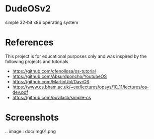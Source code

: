# DudeOSv2
simple 32-bit x86 operating system

References
===========
This project is for educational purposes only and was inspired by the following projects and tutorials
* https://github.com/cfenollosa/os-tutorial
* https://github.com/Absurdponcho/YoutubeOS
* https://github.com/MartinUbl/DavrOS
* https://www.cs.bham.ac.uk/~exr/lectures/opsys/10_11/lectures/os-dev.pdf
* https://github.com/povilasb/simple-os

Screenshots
===========
.. image:: doc/img01.png

